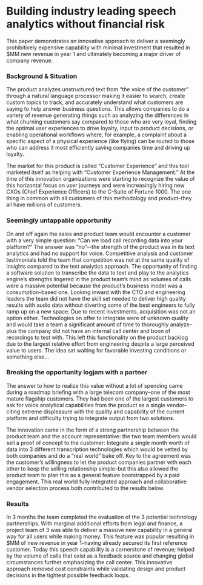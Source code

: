 # Building industry leading speech analytics without financial risk

This paper demonstrates an innovative approach to deliver a seemingly prohibitively expensive capability with minimal investment that resulted in $MM new revenue in year 1 and ultimately becoming a major driver of company revenue.

### Background & Situation

The product analyzes unstructured text from “the voice of the customer” through a natural language processor making it easier to search, create custom topics to track, and accurately understand what customers are saying to help answer business questions. This allows companies to do a variety of revenue generating things such as analyzing the differences in what churning customers say compared to those who are very loyal, finding the optimal user experiences to drive loyalty, input to product decisions, or enabling operational workflows where, for example, a complaint about a specific aspect of a physical experience (like flying) can be routed to those who can address it most efficiently saving companies time and driving up loyalty.

The market for this product is called “Customer Experience” and this tool marketed itself as helping with “Customer Experience Management.” At the time of this innovation organizations were starting to recognize the value of this horizontal focus on user journeys and were increasingly hiring new CXOs (Chief Experience Officers) to the C-Suite of Fortune 1000. The one thing in common with all customers of this methodology and product–they all have millions of customers.

### Seemingly untappable opportunity

On and off again the sales and product team would encounter a customer with a very simple question: “Can we load call recording data into your platform?” The answer was “no”--the strength of the product was in its text analytics and had no support for voice. Competitive analysis and customer testimonials told the team that competition was not at the same quality of insights compared to the text analytics approach. The opportunity of finding a software solution to transcribe the data to text and play to the analytics engine’s strengths lingered in the product team’s mind as volumes of calls were a massive potential because the product’s business model was a consumption-based one. Looking inward with the CTO and engineering leaders the team did not have the skill set needed to deliver high quality results with audio data without diverting some of the best engineers to fully ramp up on a new space. Due to recent investments, acquisition was not an option either. Technologies on offer to integrate were of unknown quality and would take a team a significant amount of time to thoroughly analyze–plus the company did not have an internal call center and boon of recordings to test with. This left this functionality on the product backlog due to the largest relative effort from engineering despite a large perceived value to users. The idea sat waiting for favorable investing conditions or something else…

### Breaking the opportunity logjam with a partner

The answer to how to realize this value without a lot of spending came during a roadmap briefing with a large telecom company–one of the most mature flagship customers. They had been one of the largest customers to ask for voice analytical capabilities from the product as a single vendor–citing extreme displeasure with the quality and capability of the current platform and difficulty trying to integrate output from two solutions. 

The innovation came in the form of a strong partnership between the product team and the account representative: the two team members would sell a proof of concept to the customer: Integrate a single month worth of data into 3 different transcription technologies which would be vetted by both companies and do a “real world” bake off. Key to the agreement was the customer’s willingness to let the product companies partner with each other to keep the selling relationship simple–but this also allowed the product team to plan this as a general feature bootstrapped by a paid engagement. This real world fully integrated approach and collaborative vendor selection process both contributed to the results below.

### Results

In 3 months the team completed the evaluation of the 3 potential technology partnerships. With marginal additional efforts from legal and finance, a project team of 3 was able to deliver a massive new capability in a general way for all users while making money. This feature was popular resulting in $MM of new revenue in year 1–having already secured its first reference customer. Today this speech capability is a cornerstone of revenue; helped by the volume of calls that exist as a feedback source and changing global circumstances further emphasizing the call center. This innovative approach removed cost constraints while validating design and product decisions in the tightest possible feedback loops.
